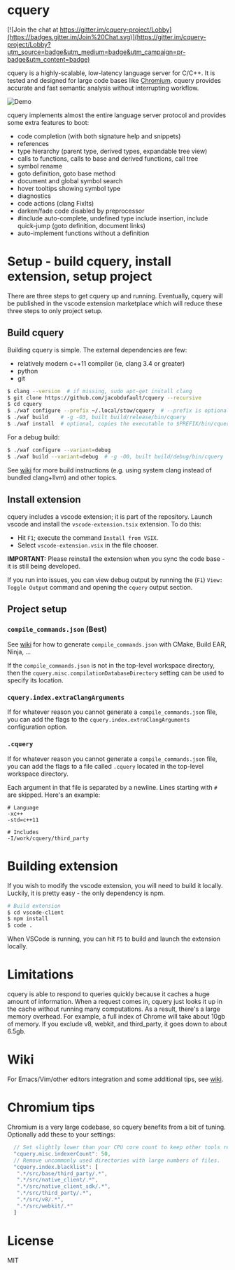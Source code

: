 # cquery

[![Join the chat at https://gitter.im/cquery-project/Lobby](https://badges.gitter.im/Join%20Chat.svg)](https://gitter.im/cquery-project/Lobby?utm_source=badge&utm_medium=badge&utm_campaign=pr-badge&utm_content=badge)

cquery is a highly-scalable, low-latency language server for C/C++. It is tested
and designed for large code bases like
[Chromium](https://chromium.googlesource.com/chromium/src/). cquery provides
accurate and fast semantic analysis without interrupting workflow.

![Demo](/images/demo.png?raw=true)

cquery implements almost the entire language server protocol and provides
some extra features to boot:

  * code completion (with both signature help and snippets)
  * references
  * type hierarchy (parent type, derived types, expandable tree view)
  * calls to functions, calls to base and derived functions, call tree
  * symbol rename
  * goto definition, goto base method
  * document and global symbol search
  * hover tooltips showing symbol type
  * diagnostics
  * code actions (clang FixIts)
  * darken/fade code disabled by preprocessor
  * #include auto-complete, undefined type include insertion, include quick-jump
    (goto definition, document links)
  * auto-implement functions without a definition

# Setup - build cquery, install extension, setup project

There are three steps to get cquery up and running. Eventually, cquery will be
published in the vscode extension marketplace which will reduce these three
steps to only project setup.

## Build cquery

Building cquery is simple. The external dependencies are few:

- relatively modern c++11 compiler (ie, clang 3.4 or greater)
- python
- git

```bash
$ clang --version  # if missing, sudo apt-get install clang
$ git clone https://github.com/jacobdufault/cquery --recursive
$ cd cquery
$ ./waf configure --prefix ~/.local/stow/cquery  # --prefix is optional, it specifies install directory
$ ./waf build    # -g -O3, built build/release/bin/cquery
$ ./waf install  # optional, copies the executable to $PREFIX/bin/cquery
```

For a debug build:

```bash
$ ./waf configure --variant=debug
$ ./waf build --variant=debug  # -g -O0, built build/debug/bin/cquery
```

See [wiki](https://github.com/jacobdufault/cquery/wiki) for more build instructions
(e.g. using system clang instead of bundled clang+llvm) and other topics.

## Install extension

cquery includes a vscode extension; it is part of the repository. Launch vscode
and install the `vscode-extension.tsix` extension. To do this:

- Hit `F1`; execute the command `Install from VSIX`.
- Select `vscode-extension.vsix` in the file chooser.

**IMPORTANT:** Please reinstall the extension when you sync the code base - it is
still being developed.

If you run into issues, you can view debug output by running the
(`F1`) `View: Toggle Output` command and opening the `cquery` output section.

## Project setup

### `compile_commands.json` (Best)

See [wiki](https://github.com/jacobdufault/cquery/wiki) for how to generate `compile_commands.json` with CMake, Build EAR, Ninja, ...

If the `compile_commands.json` is not in the top-level workspace directory,
then the `cquery.misc.compilationDatabaseDirectory` setting can be used to
specify its location.

### `cquery.index.extraClangArguments`

If for whatever reason you cannot generate a `compile_commands.json` file, you
can add the flags to the `cquery.index.extraClangArguments` configuration
option.

### `.cquery`

If for whatever reason you cannot generate a `compile_commands.json` file, you
can add the flags to a file called `.cquery` located in the top-level
workspace directory.

Each argument in that file is separated by a newline. Lines starting with `#`
are skipped. Here's an example:

```
# Language
-xc++
-std=c++11

# Includes
-I/work/cquery/third_party
```

# Building extension

If you wish to modify the vscode extension, you will need to build it locally.
Luckily, it is pretty easy - the only dependency is npm.

```bash
# Build extension
$ cd vscode-client
$ npm install
$ code .
```

When VSCode is running, you can hit `F5` to build and launch the extension
locally.

# Limitations

cquery is able to respond to queries quickly because it caches a huge amount of
information. When a request comes in, cquery just looks it up in the cache
without running many computations. As a result, there's a large memory overhead.
For example, a full index of Chrome will take about 10gb of memory. If you
exclude v8, webkit, and third_party, it goes down to about 6.5gb.

# Wiki

For Emacs/Vim/other editors integration and some additional tips, see [wiki](https://github.com/jacobdufault/cquery/wiki).

# Chromium tips

Chromium is a very large codebase, so cquery benefits from a bit of tuning.
Optionally add these to your settings:

```js
  // Set slightly lower than your CPU core count to keep other tools responsive.
  "cquery.misc.indexerCount": 50,
  // Remove uncommonly used directories with large numbers of files.
  "cquery.index.blacklist": [
   ".*/src/base/third_party/.*",
   ".*/src/native_client/.*",
   ".*/src/native_client_sdk/.*",
   ".*/src/third_party/.*",
   ".*/src/v8/.*",
   ".*/src/webkit/.*"
  ]
```

# License

MIT
